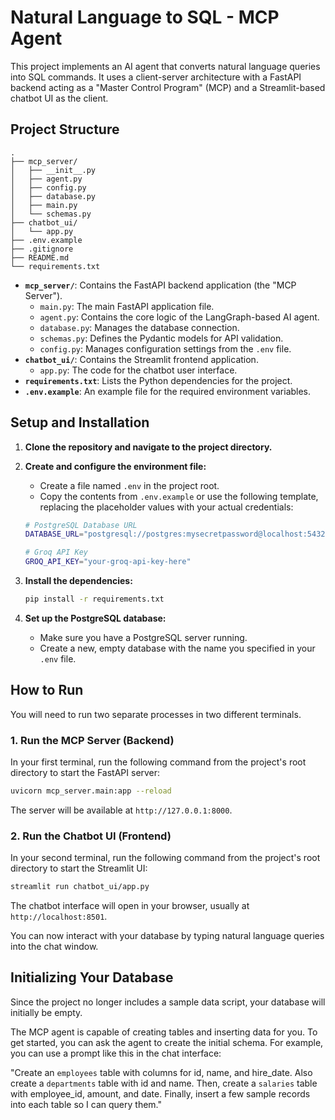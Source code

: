 # Natural Language to SQL - MCP Agent

This project implements an AI agent that converts natural language queries into SQL commands. It uses a client-server architecture with a FastAPI backend acting as a "Master Control Program" (MCP) and a Streamlit-based chatbot UI as the client.

## Project Structure

```text
.
├── mcp_server/
│   ├── __init__.py
│   ├── agent.py
│   ├── config.py
│   ├── database.py
│   ├── main.py
│   └── schemas.py
├── chatbot_ui/
│   └── app.py
├── .env.example
├── .gitignore
├── README.md
└── requirements.txt
```

- **`mcp_server/`**: Contains the FastAPI backend application (the "MCP Server").
  - `main.py`: The main FastAPI application file.
  - `agent.py`: Contains the core logic of the LangGraph-based AI agent.
  - `database.py`: Manages the database connection.
  - `schemas.py`: Defines the Pydantic models for API validation.
  - `config.py`: Manages configuration settings from the `.env` file.
- **`chatbot_ui/`**: Contains the Streamlit frontend application.
  - `app.py`: The code for the chatbot user interface.
- **`requirements.txt`**: Lists the Python dependencies for the project.
- **`.env.example`**: An example file for the required environment variables.

## Setup and Installation

1. **Clone the repository and navigate to the project directory.**

2. **Create and configure the environment file:**
    - Create a file named `.env` in the project root.
    - Copy the contents from `.env.example` or use the following template, replacing the placeholder values with your actual credentials:

    ```bash
    # PostgreSQL Database URL
    DATABASE_URL="postgresql://postgres:mysecretpassword@localhost:5432/mydatabase"

    # Groq API Key
    GROQ_API_KEY="your-groq-api-key-here"
    ```

3. **Install the dependencies:**

    ```bash
    pip install -r requirements.txt
    ```

4. **Set up the PostgreSQL database:**
    - Make sure you have a PostgreSQL server running.
    - Create a new, empty database with the name you specified in your `.env` file.

## How to Run

You will need to run two separate processes in two different terminals.

### 1. Run the MCP Server (Backend)

In your first terminal, run the following command from the project's root directory to start the FastAPI server:

```bash
uvicorn mcp_server.main:app --reload
```

The server will be available at `http://127.0.0.1:8000`.

### 2. Run the Chatbot UI (Frontend)

In your second terminal, run the following command from the project's root directory to start the Streamlit UI:

```bash
streamlit run chatbot_ui/app.py
```

The chatbot interface will open in your browser, usually at `http://localhost:8501`.

You can now interact with your database by typing natural language queries into the chat window.

## Initializing Your Database

Since the project no longer includes a sample data script, your database will initially be empty.

The MCP agent is capable of creating tables and inserting data for you. To get started, you can ask the agent to create the initial schema. For example, you can use a prompt like this in the chat interface:

"Create an `employees` table with columns for id, name, and hire_date. Also create a `departments` table with id and name. Then, create a `salaries` table with employee_id, amount, and date. Finally, insert a few sample records into each table so I can query them."
